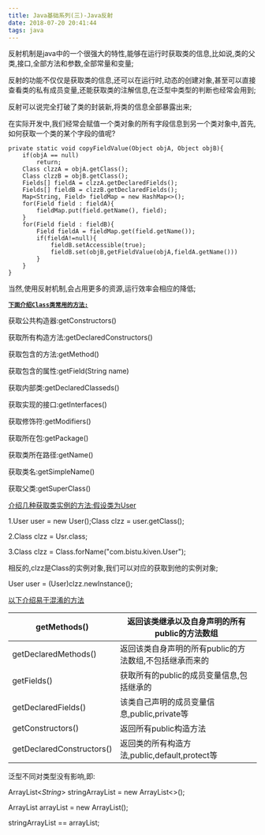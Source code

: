 ```yaml
---
title: Java基础系列(三)-Java反射
date: 2018-07-20 20:41:44
tags: java
---
```


反射机制是java中的一个很强大的特性,能够在运行时获取类的信息,比如说,类的父类,接口,全部方法和参数,全部常量和变量;

反射的功能不仅仅是获取类的信息,还可以在运行时,动态的创建对象,甚至可以直接查看类的私有成员变量,还能获取类的注解信息,在泛型中类型的判断也经常会用到;

反射可以说完全打破了类的封装新,将类的信息全部暴露出来;

<!--more-->

在实际开发中,我们经常会赋值一个类对象的所有字段信息到另一个类对象中,首先,如何获取一个类的某个字段的值呢?

```
private static void copyFieldValue(Object objA, Object objB){
    if(objA == null)
        return;
    Class clzzA = objA.getClass();
    Class clzzB = objB.getClass();
    Fields[] fieldA = clzzA.getDeclaredFields();
    Fields[] fieldB = clzzB.getDeclaredFields();
    Map<String, Field> fieldMap = new HashMap<>();
    for(Field field : fieldA){
        fieldMap.put(field.getName(), field);        
    }
    for(Field field : fieldB){
        Field fieldA = fieldMap.get(field.getName());
        if(fieldA!=null){
            fieldB.setAccessible(true);
            fieldB.set(objB,getFieldValue(objA,fieldA.getName()))
        }
    }
}
```

当然,使用反射机制,会占用更多的资源,运行效率会相应的降低;

[**`下面介绍Class类常用的方法:`**]()

获取公共构造器:getConstructors()

获取所有构造方法:getDeclaredConstructors()

获取包含的方法:getMethod()

获取包含的属性:getField(String name)

获取内部类:getDeclaredClasseds()

获取实现的接口:getInterfaces()

获取修饰符:getModifiers()

获取所在包:getPackage()

获取类所在路径:getName()

获取类名:getSimpleName()

获取父类:getSuperClass()



[介绍几种获取类实例的方法:假设类为User]()

1.User user = new User();Class clzz = user.getClass();

2.Class clzz = Usr.class;

3.Class clzz = Class.forName("com.bistu.kiven.User");

相反的,clzz是Class的实例对象,我们可以对应的获取到他的实例对象;

User user = (User)clzz.newInstance();

[以下介绍易于混淆的方法]()

| getMethods()              | 返回该类继承以及自身声明的所有public的方法数组         |
| ------------------------- | ---------------------------------- |
| getDeclaredMethods()      | 返回该类自身声明的所有public的方法数组,不包括继承而来的    |
| getFields()               | 获取所有的public的成员变量信息,包括继承的           |
| getDeclaredFields()       | 该类自己声明的成员变量信息,public,private等      |
| getConstructors()         | 返回所有public构造方法                     |
| getDeclaredConstructors() | 返回类的所有构造方法,public,default,protect等 |

泛型不同对类型没有影响,即:

ArrayList<*String*> stringArrayList = new ArrayList<>();

ArrayList arrayList = new ArrayList();

stringArrayList == arrayList;



